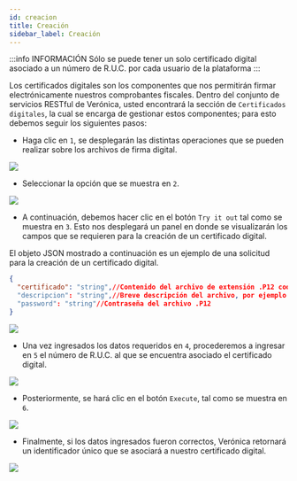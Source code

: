 ```yaml
---
id: creacion
title: Creación
sidebar_label: Creación
---
```


:::info INFORMACIÓN
Sólo se puede tener un solo certificado digital asociado a un número de R.U.C. por cada usuario de la plataforma
:::

Los certificados digitales son los componentes que nos permitirán firmar electrónicamente nuestros comprobantes fiscales. Dentro del conjunto de servicios RESTful de Verónica, usted encontrará la sección de `Certificados digitales`, la cual se encarga de gestionar estos componentes; para esto debemos seguir los siguientes pasos:

* Haga clic en `1`, se desplegarán las distintas operaciones que se pueden realizar sobre los archivos de firma digital.
<img src="https://i.imgur.com/dDxR2WQ.png"/>

* Seleccionar la opción que se muestra en `2`.
<img src="https://i.imgur.com/rgCSgHK.png"/>

* A continuación, debemos hacer clic en el botón `Try it out` tal como se muestra en `3`. Esto nos desplegará un panel en donde se visualizarán los campos que se requieren para la creación de un certificado digital.

El objeto JSON mostrado a continuación es un ejemplo de una solicitud para la creación de un certificado digital.

```json
{
  "certificado": "string",//Contenido del archivo de extensión .P12 codificado en base64 (https://www.browserling.com/tools/file-to-base64)
  "descripcion": "string",//Breve descripción del archivo, por ejemplo: Archivo para pruebas
  "password": "string"//Contraseña del archivo .P12
}
```

<img src="https://i.imgur.com/2G0D6PL.png"/>

* Una vez ingresados los datos requeridos en `4`, procederemos a ingresar en `5` el número de R.U.C. al que se encuentra asociado el certificado digital.

<img src="https://i.imgur.com/7isqHT2.png"/>

* Posteriormente, se hará clic en el botón `Execute`, tal como se muestra en `6`.

<img src="https://i.imgur.com/ZrNWscL.png"/>

* Finalmente, si los datos ingresados fueron correctos, Verónica retornará un identificador único que se asociará a nuestro certificado digital.

<img src="https://i.imgur.com/NCmFC94.png"/>